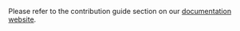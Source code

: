 Please refer to the contribution guide section on our [documentation website](https://tuic.gov.taipei/documentation/front-end/contribution-overview).
